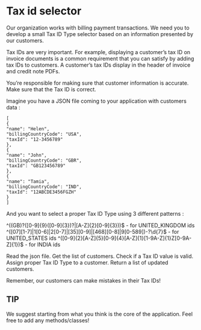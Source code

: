 # Tax id selector
Our organization works with billing payment transactions. 
We need you to develop a small Tax ID Type selector based on an information presented by our customers.

Tax IDs are very important. For example, displaying a customer’s tax ID on invoice documents 
is a common requirement that you can satisfy by adding tax IDs to customers.
A customer’s tax IDs display in the header of invoice and credit note PDFs.

You’re responsible for making sure that customer information is accurate. Make sure that the Tax ID is correct.

Imagine you have a JSON file coming to your application with customers data :
```
[
{
"name": "Helen", 
"billingCountryCode": "USA", 
"taxId": "12-3456789"
},
{
"name": "John",
"billingCountryCode": "GBR",
"taxId": "GB123456789"
},
{
"name": "Tamia",
"billingCountryCode": "IND",
"taxId": "12ABCDE3456FGZH"
}
]
```
And you want to select a proper Tax ID Type using 3 different patterns :

^((GB)?([0-9]{9}([0-9]{3})?|[A-Z]{2}[0-9]{3}))$  - for UNITED_KINGDOM  ids
^([07][1-7]|1[0-6]|2[0-7]|[35][0-9]|[468][0-8]|9[0-589])-?\\d{7}$ - for UNITED_STATES  ids
^([0-9]{2}[A-Z]{5}[0-9]{4}[A-Z]{1}[1-9A-Z]{1}Z[0-9A-Z]{1})$ - for INDIA ids

Read the json file.
Get the list of customers.
Check if a Tax ID value is valid.
Assign proper Tax ID Type to a customer.
Return a list of updated customers.

Remember, our customers can make mistakes in their Tax IDs!

## TIP
We suggest starting from what you think is the core of the application.
Feel free to add any methods/classes!
